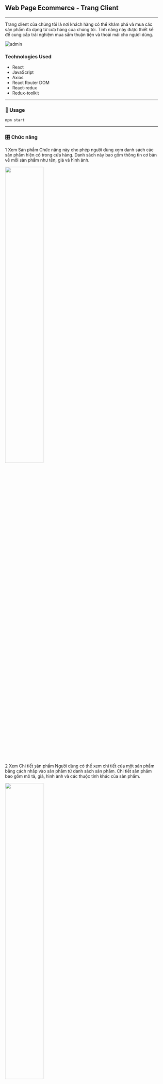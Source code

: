 ## Web Page Ecommerce - Trang Client

---

Trang client của chúng tôi là nơi khách hàng có thể khám phá và mua các sản phẩm đa dạng từ cửa hàng của chúng tôi. Tính năng này được thiết kế để cung cấp trải nghiệm mua sắm thuận tiện và thoải mái cho người dùng.

<img src="https://i.imgur.com/WwFCvQa.png" alt="admin"/>

### Technologies Used

- React
- JavaScript
- Axios
- React Router DOM
- React-redux
- Redux-toolkit

---

### 🚀 Usage

    npm start

---

### 🎛️ Chức năng

1 Xem Sản phẩm
Chức năng này cho phép người dùng xem danh sách các sản phẩm hiện có trong cửa hàng. Danh sách này bao gồm thông tin cơ bản về mỗi sản phẩm như tên, giá và hình ảnh.

<img src="https://i.imgur.com/fwxQZjy.png" width="50%"/>

2 Xem Chi tiết sản phẩm
Người dùng có thể xem chi tiết của một sản phẩm bằng cách nhấp vào sản phẩm từ danh sách sản phẩm. Chi tiết sản phẩm bao gồm mô tả, giá, hình ảnh và các thuộc tính khác của sản phẩm.

<img src="https://i.imgur.com/EbD3D65.png" width="50%"/>

3 Thêm vào giỏ hàng
Chức năng này cho phép người dùng thêm sản phẩm vào giỏ hàng của họ từ trang chi tiết sản phẩm hoặc từ danh sách sản phẩm.

4 Xem Giỏ hàng
Người dùng có thể xem các sản phẩm đã thêm vào giỏ hàng của họ. Danh sách giỏ hàng bao gồm thông tin về mỗi sản phẩm, số lượng và tổng giá của giỏ hàng.

5 Thanh toán
Người dùng có thể tiến hành thanh toán các sản phẩm trong giỏ hàng của họ bằng cách điền thông tin thanh toán và gửi đơn hàng.

6 Chat với admin
Người dùng có thể gửi message đến bộ phận tư vấn bán hàng để hỏi thêm về sản phẩm

---

### 🛠️Cài đặt và triển khai

```c
npm install
```

- Đảm bảo rằng bạn đã cài đặt và cấu hình đầy đủ môi trường để triển khai trang admin.
- Clone repo từ kho lưu trữ.
- Thực hiện các cấu hình cần thiết cho trang client theo nhu cầu của bạn.
- Triển khai ứng dụng trên môi trường của bạn và kiểm tra chức năng.

---

### Required

Node.js
MongoDB (hoặc một hệ thống quản lý cơ sở dữ liệu khác)
Trình duyệt web hiện đại (Chrome, Firefox, Safari, Edge)

---

### Tác giả

Phạm Đình Thắng

---

### Lời kết

Trang client Ecommerce của chúng tôi là cánh cửa mở ra thế giới sản phẩm đa dạng và phong phú từ cửa hàng của chúng tôi. Chúng tôi hy vọng rằng trải nghiệm mua sắm trên trang của chúng tôi sẽ mang lại sự hài lòng và tiện ích tối đa cho khách hàng của chúng tôi. Hãy tham gia cùng chúng tôi trên hành trình mua sắm trực tuyến đầy thú vị này!
